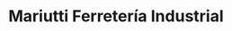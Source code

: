 ---
title: "Mariutti Ferretería Industrial"
url: /santa-fe/mariutti-ferreteria-industrial/
shop: hardware
---